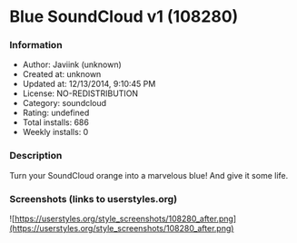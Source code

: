 # Blue SoundCloud v1 (108280)

### Information
- Author: Javiink (unknown)
- Created at: unknown
- Updated at: 12/13/2014, 9:10:45 PM
- License: NO-REDISTRIBUTION
- Category: soundcloud
- Rating: undefined
- Total installs: 686
- Weekly installs: 0


### Description
Turn your SoundCloud orange into a marvelous blue! And give it some life.


### Screenshots (links to userstyles.org)
![https://userstyles.org/style_screenshots/108280_after.png](https://userstyles.org/style_screenshots/108280_after.png)


